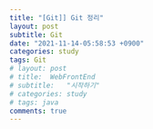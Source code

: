 ```yaml
---
title: "[Git]] Git 정리"
layout: post
subtitle: Git
date: "2021-11-14-05:58:53 +0900"
categories: study
tags: Git
# layout: post
# title:  WebFrontEnd
# subtitle:   "시작하기"
# categories: study
# tags: java
comments: true
---
```


